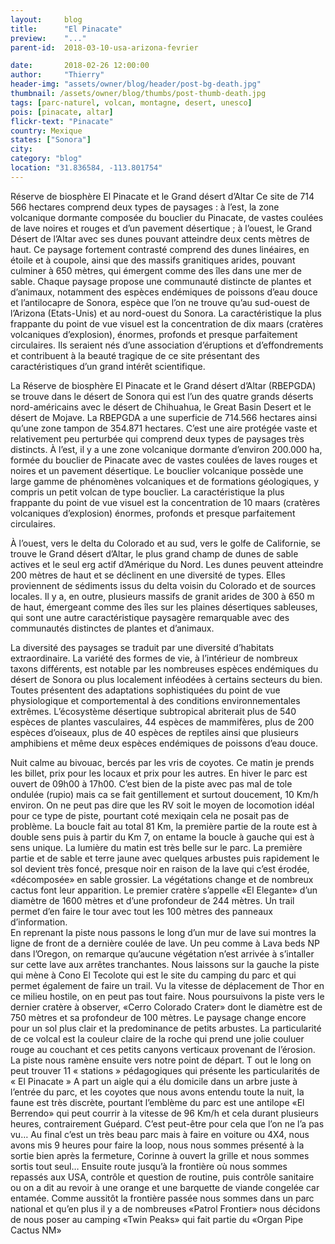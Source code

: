 ```yaml
---
layout:     blog
title:      "El Pinacate"
preview:    "..."
parent-id:  2018-03-10-usa-arizona-fevrier

date:       2018-02-26 12:00:00
author:     "Thierry"
header-img: "assets/owner/blog/header/post-bg-death.jpg"
thumbnail: /assets/owner/blog/thumbs/post-thumb-death.jpg
tags: [parc-naturel, volcan, montagne, desert, unesco]
pois: [pinacate, altar]
flickr-text: "Pinacate"
country: Mexique 
states: ["Sonora"]
city: 
category: "blog"
location: "31.836584, -113.801754"
---
```


Réserve de biosphère El Pinacate et le Grand désert d’Altar
Ce site de 714 566 hectares comprend deux types de paysages : à l’est, la zone volcanique dormante composée du bouclier du Pinacate, de vastes coulées de lave noires et rouges et d’un pavement désertique ; à l’ouest, le Grand Désert de l’Altar avec ses dunes pouvant atteindre deux cents mètres de haut. Ce paysage fortement contrasté comprend des dunes linéaires, en étoile et à coupole, ainsi que des massifs granitiques arides, pouvant culminer à 650 mètres, qui émergent comme des îles dans une mer de sable. Chaque paysage propose une communauté distincte de plantes et d’animaux, notamment des espèces endémiques de poissons d’eau douce et l’antilocapre de Sonora, espèce que l’on ne trouve qu’au sud-ouest de l’Arizona (Etats-Unis) et au nord-ouest du Sonora. La caractéristique la plus frappante du point de vue visuel est la concentration de dix maars (cratères volcaniques d’explosion), énormes, profonds et presque parfaitement circulaires. Ils seraient nés d’une association d’éruptions et d’effondrements et contribuent à la beauté tragique de ce site présentant des caractéristiques d’un grand intérêt scientifique.

La Réserve de biosphère El Pinacate et le Grand désert d’Altar (RBEPGDA) se trouve dans le désert de Sonora qui est l’un des quatre grands déserts nord-américains avec le désert de Chihuahua, le Great Basin Desert et le désert de Mojave. La RBEPGDA a une superficie de 714.566 hectares ainsi qu’une zone tampon de 354.871 hectares. C’est une aire protégée vaste et relativement peu perturbée qui comprend deux types de paysages très distincts. À l’est, il y a une zone volcanique dormante d’environ 200.000 ha, formée du bouclier de Pinacate avec de vastes coulées de laves rouges et noires et un pavement désertique. Le bouclier volcanique possède une large gamme de phénomènes volcaniques et de formations géologiques, y compris un petit volcan de type bouclier. La caractéristique la plus frappante du point de vue visuel est la concentration de 10 maars (cratères volcaniques d’explosion) énormes, profonds et presque parfaitement circulaires.

À l’ouest, vers le delta du Colorado et au sud, vers le golfe de Californie, se trouve le Grand désert d’Altar, le plus grand champ de dunes de sable actives et le seul erg actif d’Amérique du Nord. Les dunes peuvent atteindre 200 mètres de haut et se déclinent en une diversité de types. Elles proviennent de sédiments issus du delta voisin du Colorado et de sources locales. Il y a, en outre, plusieurs massifs de granit arides de 300 à 650 m de haut, émergeant comme des îles sur les plaines désertiques sableuses, qui sont une autre caractéristique paysagère remarquable avec des communautés distinctes de plantes et d’animaux.

La diversité des paysages se traduit par une diversité d’habitats extraordinaire. La variété des formes de vie, à l’intérieur de nombreux taxons différents, est notable par les nombreuses espèces endémiques du désert de Sonora ou plus localement inféodées à certains secteurs du bien. Toutes présentent des adaptations sophistiquées du point de vue physiologique et comportemental à des conditions environnementales extrêmes. L’écosystème désertique subtropical abriterait plus de 540 espèces de plantes vasculaires, 44 espèces de mammifères, plus de 200 espèces d’oiseaux, plus de 40 espèces de reptiles ainsi que plusieurs amphibiens et même deux espèces endémiques de poissons d’eau douce.


Nuit calme au bivouac, bercés par les vris de coyotes. Ce matin je prends les billet, prix pour les locaux et prix pour les autres. En hiver le parc est ouvert de 09h00 à 17h00. C’est bien de la piste avec pas mal de tole ondulée (rupio) mais ca se fait gentillement et surtout doucement, 10 Km/h environ. On ne peut pas dire que les RV soit le moyen de locomotion idéal pour ce type de piste, pourtant coté mexiqain cela ne posait pas de problème. La boucle fait au total 81 Km, la première partie de la route est à double sens puis à partir du Km 7, on entame la boucle à gauche qui est à sens unique. La lumière du matin est très belle sur le parc. La première partie et de sable et terre jaune avec quelques arbustes puis rapidement le sol devient très foncé, presque noir en raison de la lave qui c’est érodée, «décomposée» en sable grossier. La végétations change et de nombreux cactus font leur apparition. Le premier cratère s’appelle «El Elegante» d’un diamètre de 1600 mètres et d’une profondeur de  244 mètres. Un trail permet d’en faire le tour avec tout les 100 mètres des panneaux d’information.  
En reprenant la piste nous passons le long d’un mur de lave sui montres la ligne de front de a dernière coulée de lave. Un peu comme à Lava beds NP dans l’Oregon, on remarque qu’aucune végétation n’est arrivée à s’intaller sur cette lave aux arrêtes tranchantes.
Nous laissons sur la gauche la piste qui mène à Cono El Tecolote qui est le site du camping du parc et qui permet également de faire un trail. Vu la vitesse de déplacement de Thor en ce milieu hostile, on en peut pas tout faire.
Nous poursuivons la piste vers le dernier cratère à observer, «Cerro Colorado Crater» dont le diamètre est de 750 mètres et sa profondeur de 100 mètres. Le paysage change encore pour un sol plus clair et la predominance de petits arbustes. La particularité de ce volcal est la couleur claire de la roche qui prend une jolie couluer rouge au couchant et ces petits canyons verticaux provenant de l’érosion.
La piste nous ramène ensuite vers notre point de départ. T out le long on peut trouver 11 « stations » pédagogiques qui présente les particularités de « El Pinacate »
A part un aigle qui a élu domicile dans un arbre juste à l’entrée du parc, et les coyotes que nous avons entendu toute la nuit, la faune est très discrète, pourtant l’emblème du parc est une antilope «El Berrendo» qui peut courrir à la vitesse de 96 Km/h et cela durant plusieurs heures, contrairement Guépard. C’est peut-être pour cela que l’on ne l’a pas vu…
Au final c’est un très beau parc mais à faire en voiture ou 4X4, nous avons mis 9 heures pour faire la loop, nous nous sommes présenté à la sortie bien après la fermeture, Corinne à ouvert la grille et nous sommes sortis tout seul…
Ensuite route jusqu’à la frontière où nous sommes repassés aux USA, contrôle et question de routine, puis contrôle sanitaire ou on a dit au revoir à une orange et une barquette de viande congelée car entamée. Comme aussitôt la frontière passée nous sommes dans un parc national et qu’en plus il y a de nombreuses «Patrol Frontier» nous décidons de nous poser au camping «Twin Peaks» qui fait partie du «Organ Pipe Cactus NM» 